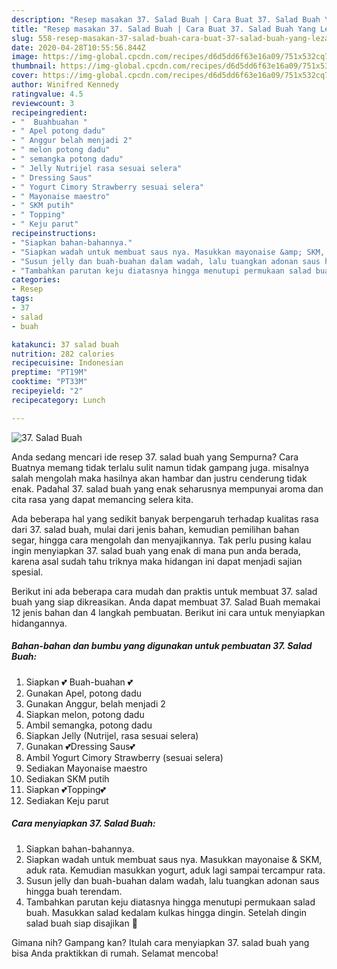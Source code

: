 ```yaml
---
description: "Resep masakan 37. Salad Buah | Cara Buat 37. Salad Buah Yang Lezat Sekali"
title: "Resep masakan 37. Salad Buah | Cara Buat 37. Salad Buah Yang Lezat Sekali"
slug: 558-resep-masakan-37-salad-buah-cara-buat-37-salad-buah-yang-lezat-sekali
date: 2020-04-28T10:55:56.844Z
image: https://img-global.cpcdn.com/recipes/d6d5dd6f63e16a09/751x532cq70/37-salad-buah-foto-resep-utama.jpg
thumbnail: https://img-global.cpcdn.com/recipes/d6d5dd6f63e16a09/751x532cq70/37-salad-buah-foto-resep-utama.jpg
cover: https://img-global.cpcdn.com/recipes/d6d5dd6f63e16a09/751x532cq70/37-salad-buah-foto-resep-utama.jpg
author: Winifred Kennedy
ratingvalue: 4.5
reviewcount: 3
recipeingredient:
- "  Buahbuahan "
- " Apel potong dadu"
- " Anggur belah menjadi 2"
- " melon potong dadu"
- " semangka potong dadu"
- " Jelly Nutrijel rasa sesuai selera"
- " Dressing Saus"
- " Yogurt Cimory Strawberry sesuai selera"
- " Mayonaise maestro"
- " SKM putih"
- " Topping"
- " Keju parut"
recipeinstructions:
- "Siapkan bahan-bahannya."
- "Siapkan wadah untuk membuat saus nya. Masukkan mayonaise &amp; SKM, aduk rata. Kemudian masukkan yogurt, aduk lagi sampai tercampur rata."
- "Susun jelly dan buah-buahan dalam wadah, lalu tuangkan adonan saus hingga buah terendam."
- "Tambahkan parutan keju diatasnya hingga menutupi permukaan salad buah. Masukkan salad kedalam kulkas hingga dingin. Setelah dingin salad buah siap disajikan 🥰"
categories:
- Resep
tags:
- 37
- salad
- buah

katakunci: 37 salad buah 
nutrition: 282 calories
recipecuisine: Indonesian
preptime: "PT19M"
cooktime: "PT33M"
recipeyield: "2"
recipecategory: Lunch

---
```



![37. Salad Buah](https://img-global.cpcdn.com/recipes/d6d5dd6f63e16a09/751x532cq70/37-salad-buah-foto-resep-utama.jpg)

Anda sedang mencari ide resep 37. salad buah yang Sempurna? Cara Buatnya memang tidak terlalu sulit namun tidak gampang juga. misalnya salah mengolah maka hasilnya akan hambar dan justru cenderung tidak enak. Padahal 37. salad buah yang enak seharusnya mempunyai aroma dan cita rasa yang dapat memancing selera kita.

Ada beberapa hal yang sedikit banyak berpengaruh terhadap kualitas rasa dari 37. salad buah, mulai dari jenis bahan, kemudian pemilihan bahan segar, hingga cara mengolah dan menyajikannya. Tak perlu pusing kalau ingin menyiapkan 37. salad buah yang enak di mana pun anda berada, karena asal sudah tahu triknya maka hidangan ini dapat menjadi sajian spesial.




Berikut ini ada beberapa cara mudah dan praktis untuk membuat 37. salad buah yang siap dikreasikan. Anda dapat membuat 37. Salad Buah memakai 12 jenis bahan dan 4 langkah pembuatan. Berikut ini cara untuk menyiapkan hidangannya.

<!--inarticleads1-->

##### Bahan-bahan dan bumbu yang digunakan untuk pembuatan 37. Salad Buah:

1. Siapkan  💕 Buah-buahan 💕
1. Gunakan  Apel, potong dadu
1. Gunakan  Anggur, belah menjadi 2
1. Siapkan  melon, potong dadu
1. Ambil  semangka, potong dadu
1. Siapkan  Jelly (Nutrijel, rasa sesuai selera)
1. Gunakan  💕Dressing Saus💕
1. Ambil  Yogurt Cimory Strawberry (sesuai selera)
1. Sediakan  Mayonaise maestro
1. Sediakan  SKM putih
1. Siapkan  💕Topping💕
1. Sediakan  Keju parut




<!--inarticleads2-->

##### Cara menyiapkan 37. Salad Buah:

1. Siapkan bahan-bahannya.
1. Siapkan wadah untuk membuat saus nya. Masukkan mayonaise &amp; SKM, aduk rata. Kemudian masukkan yogurt, aduk lagi sampai tercampur rata.
1. Susun jelly dan buah-buahan dalam wadah, lalu tuangkan adonan saus hingga buah terendam.
1. Tambahkan parutan keju diatasnya hingga menutupi permukaan salad buah. Masukkan salad kedalam kulkas hingga dingin. Setelah dingin salad buah siap disajikan 🥰




Gimana nih? Gampang kan? Itulah cara menyiapkan 37. salad buah yang bisa Anda praktikkan di rumah. Selamat mencoba!
